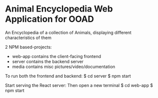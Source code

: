 # Animal Encyclopedia Web Application for OOAD

An Encyclopedia of a collection of Animals, displaying different characteristics of them

2 NPM based-projects:
- web-app contains the client-facing frontend
- server contains the backend server 
- media contains misc pictures/video/documentation 

To run both the frontend and backend:
$ cd server
$ npm start

Start serving the React server:
Then open a new terminal
$ cd web-app
$ npm start

